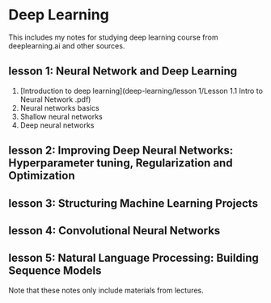 Deep Learning
======
This includes my notes for studying deep learning course from deeplearning.ai and other sources. 

lesson 1: Neural Network and Deep Learning
------
1. [Introduction to deep learning](deep-learning/lesson 1/Lesson 1.1 Intro to Neural Network .pdf) 
2. Neural networks basics 
3. Shallow neural networks
4. Deep neural networks 
	
lesson 2: Improving Deep Neural Networks: Hyperparameter tuning, Regularization and Optimization
------

lesson 3: Structuring Machine Learning Projects
------

lesson 4: Convolutional Neural Networks
------

lesson 5: Natural Language Processing: Building Sequence Models 
------ 


Note that these notes only include materials from lectures. 
